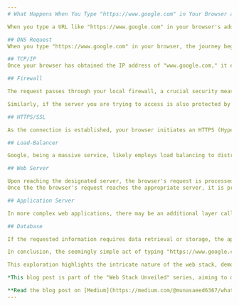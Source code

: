 ```yaml
---
# What Happens When You Type "https://www.google.com" in Your Browser and Press Enter

When you type a URL like "https://www.google.com" in your browser's address bar and hit Enter, a complex series of events unfolds behind the scenes to bring the Google homepage to your screen. In this blog post, we'll break down the process step by step, covering key components of the web stack.

## DNS Request
When you type "https://www.google.com" in your browser, the journey begins with a Domain Name System (DNS) request. The first step is for your browser to translate the human-readable domain "www.google.com" into an IP address, a unique numerical identifier for a server on the internet. The DNS server performs this translation, looks up the IP address associated with the requested domain name and returns it to your browser.

## TCP/IP
Once your browser has obtained the IP address of "www.google.com," it establishes a connection to the Google server using the Transmission Control Protocol (TCP) over the Internet Protocol (IP). TCP ensures reliable, error-checked communication between your browser and Google's server by dividing the data into packets and reassembling them at the destination.

## Firewall

The request passes through your local firewall, a crucial security measure. Firewalls monitor and control incoming and outgoing network traffic based on predetermined security policies and rules. These policies can specify which types of traffic are allowed or denied based on factors like port numbers, protocols, and IP addresses. the firewall checks the authorization of your specific request before allowing it. They play a vital role in preventing unauthorized access and protecting your system from potential threats.

Similarly, if the server you are trying to access is also protected by a firewall, a similar verification process takes place on the server side before the TCP connection is established, the server's firewall may inspect the incoming request to ensure it complies with the server's security policies. The firewall protects the server from unauthorized access and potential security threats.

## HTTPS/SSL

As the connection is established, your browser initiates an HTTPS (Hypertext Transfer Protocol Secure) request to communicate securely with the server. HTTPS uses SSL (Secure Sockets Layer) or its successor TLS (Transport Layer Security) to encrypt the data exchanged between the browser and the server. This ensures the privacy and integrity of the communication and that the data exchanged between your browser and the server is encrypted, safeguarding it from potential eavesdroppers.

## Load-Balancer

Google, being a massive service, likely employs load balancing to distribute incoming traffic across multiple servers. Load balancers ensure efficient resource utilization, enhance fault tolerance, optimize response times and ensures that the workload is evenly distributed among the available servers.

## Web Server

Upon reaching the designated server, the browser's request is processed by a web server. The web server handles static content, like HTML and images, responding to the browser's request by providing the initial components required for the Google homepage.
Once the the browser's request reaches the appropriate server, it is processed by a web server. The web server receives the request, interprets it, and generates a response. The web server handles static content, like HTML and images, responding to the browser's request by providing the initial components required for the Google homepage such as retrieving search results or serving other content.

## Application Server

In more complex web applications, there may be an additional layer called the application server. For dynamic content or user-specific interactions, the web server forwards the request to an application server. This server executes application logic, generating dynamic content tailored to the user or handling more complex tasks beyond the capabilities of a simple web server such as processing user authentication or interacting with databases.

## Database

If the requested information requires data retrieval or storage, the application server may interact with a database. The database holds information like user preferences, search history, or any data relevant to the services offered by the website. In Google's case, there may be a database that stores indexed web pages or other relevant information.

In conclusion, the seemingly simple act of typing "https://www.google.com" initiates a sophisticated orchestration of technologies, protocols, and servers. Each component plays a crucial role in delivering the seamless and secure user experience we've come to expect from modern websites.

This exploration highlights the intricate nature of the web stack, demonstrating the interplay of DNS, TCP/IP, firewalls, HTTPS/SSL, load balancers, web servers, application servers, and databases.

*This blog post is part of the "Web Stack Unveiled" series, aiming to demystify the complexities of web technologies.*

**Read the blog post on [Medium](https://medium.com/@munasaeed6367/what-happens-when-you-type-https-www-google-com-in-your-browser-and-press-enter-6a98ced43726) or [LinkedIn](https://www.linkedin.com/pulse/what-happens-when-you-type-httpswwwgooglecom-your-browser-muna-saeed-a8pye).**
---
```

